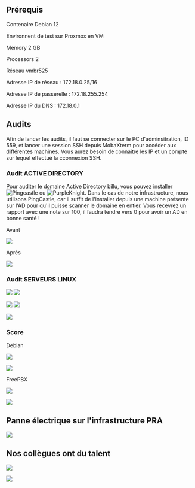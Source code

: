 ## Prérequis

Contenaire Debian 12

Environnent de test sur Proxmox en VM

  Memory 2 GB

  Processors 2

  Réseau vmbr525

  Adresse IP de réseau : 172.18.0.25/16

  Adresse IP de passerelle : 172.18.255.254

  Adresse IP du DNS : 172.18.0.1


  ## Audits

Afin de lancer les audits, il faut se connecter sur le PC d'adminsitration, ID 559, et lancer une session SSH depuis MobaXterm pour accéder aux différentes machines.  Vous aurez besoin de connaitre les IP et un compte sur lequel effectué la cconnexion SSH.
  

  ### Audit ACTIVE DIRECTORY 
  
  Pour auditer le domaine Active Directory billu, vous pouvez installer ![Pingcastle](https://www.pingcastle.com/) ou ![PurpleKnight](https://www.purple-knight.com/fr/). Dans le cas de notre infrastructure, nous utilisons PingCastle, car il suffit de l'installer depuis une machine présente sur l'AD pour qu'il puisse scanner le domaine en entier. Vous recevrez un rapport avec une note sur 100, il faudra tendre vers 0 pour avoir un AD en bonne santé ! 
  
  Avant 
  
  ![](../Ressources/S10/Pingcastle_3.png)

  Après 
  
  ![](../Ressources/S10/Pingcastle_2.png)



  
  ### Audit SERVEURS LINUX 

  ![](../Ressources/S10/S10_Install_Lynis_1.png)   ![](../Ressources/S10/S10_Install_Lynis_2.png) 
  
  ![](../Ressources/S10/S10_Install_Lynis_3.png)   ![](../Ressources/S10/S10_Install_Lynis_4.png) 
  
  ![](../Ressources/S10/S10_Install_Lynis_5.png)  


  ### Score 
  
  Debian
  
  ![](../Ressources/S10/S10_Scan_Lynis_Debian12_1.png)
  
  ![](../Ressources/S10/S10_Scan_Lynis_Debian12_2.png)

  FreePBX
  
  ![](../Ressources/S10/S10_Scan_Lynis_FreePBX1.png)
  
  ![](../Ressources/S10/S10_Scan_Lynis_FreePBX2.png)
  
  
  ## Panne électrique sur l'infrastructure PRA

  ![](../Ressources/S10/pra.png)

## Nos collègues ont du talent 

![](../Ressources/S10/S10_Ticket_Pb_Connexion.png) 

![](../Ressources/S10/S10_Ticket_Pb_Tele.png)
